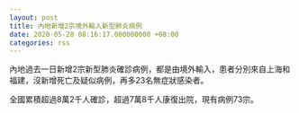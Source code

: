 ```yaml
---
layout: post
title: 內地新增2宗境外輸入新型肺炎病例
date: 2020-05-28 08:16:17.000000000 +08:00
categories: rss
---
```


內地過去一日新增2宗新型肺炎確診病例，都是由境外輸入，患者分別來自上海和福建，沒新增死亡及疑似病例，再多23名無症狀感染者。

全國累積超過8萬2千人確診，超過7萬8千人康復出院，現有病例73宗。

